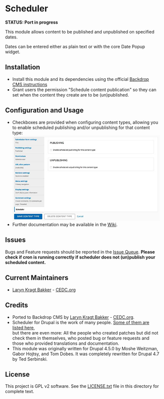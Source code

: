 # Scheduler

**STATUS: Port in progress**

This module allows content to be published and unpublished on specified dates.

Dates can be entered either as plain text or with the core Date Popup widget.

## Installation

 - Install this module and its dependencies using the official 
  [Backdrop CMS instructions](https://backdropcms.org/guide/modules)
 - Grant users the permission "Schedule content publication" so they can
   set when the content they create are to be (un)published.

## Configuration and Usage

 - Checkboxes are provided when configuring content types, allowing you to
 enable scheduled publishing and/or unpublishing for that content type:
 ![Scheduler Configuration](https://github.com/backdrop-contrib/scheduler/blob/1.x-1.x/images/scheduler-content-type-configuration.jpg "Scheduler Configuration")
 - Further documentation may be available in the 
 [Wiki](https://github.com/backdrop-contrib/scheduler/wiki).

## Issues

Bugs and Feature requests should be reported in the 
[Issue Queue](https://github.com/backdrop-contrib/scheduler/issues). **Please 
check if cron is running correctly if scheduler does not (un)publish your 
scheduled content.**

## Current Maintainers

 - [Laryn Kragt Bakker](https://github.com/laryn) - [CEDC.org](https://cedc.org)

## Credits

- Ported to Backdrop CMS by [Laryn Kragt Bakker](https://github.com/laryn) - [CEDC.org](https://cedc.org).
 - Scheduler for Drupal is the work of many people. 
[Some of them are listed here](https://www.drupal.org/node/3292/committers),  
but there are even more: All the people who created patches but did not check 
them in themselves, who posted bug or feature requests and those who provided 
translations and documentation.
 - This module was originally written for Drupal 4.5.0 by Moshe Weitzman, Gabor 
Hojtsy, and Tom Dobes. It was completely rewritten for Drupal 4.7 by Ted Serbinski.

## License

This project is GPL v2 software. See the [LICENSE.txt](https://github.com/backdrop-contrib/scheduler/blob/1.x-1.x/LICENSE.txt) 
file in this directory for complete text.
